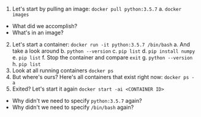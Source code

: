 1. Let's start by pulling an image: `docker pull python:3.5.7`
  a. `docker images`
  - What did we accomplish?
  - What's in an image?
2. Let's start a container: `docker run -it python:3.5.7 /bin/bash`
  a. And take a look around
  b. `python --version`
  c. `pip list`
  d. `pip install numpy`
  e. `pip list`
  f. Stop the container and compare `exit`
  g. `python --version`
  h. `pip list`
1. Look at all running containers `docker ps`
1. But where's ours? Here's all containers that exist right now: `docker ps -a`
1. Exited? Let's start it again `docker start -ai <CONTAINER ID>`
 - Why didn't we need to specify `python:3.5.7` again?
 - Why didn't we need to specify `/bin/bash` again?
